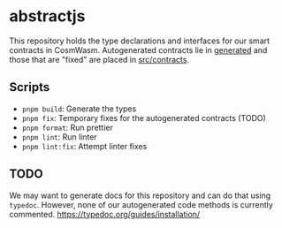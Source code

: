 # abstractjs
This repository holds the type declarations and interfaces for our smart contracts in CosmWasm.
Autogenerated contracts lie in [generated](generated) and those that are "fixed" are placed in [src/contracts](src/contracts).


## Scripts
- `pnpm build`: Generate the types
- `pnpm fix`: Temporary fixes for the autogenerated contracts (TODO)
- `pnpm format`: Run prettier
- `pnpm lint`: Run linter
- `pnpm lint:fix`: Attempt linter fixes

## TODO
We may want to generate docs for this repository and can do that using `typedoc`. However, none of our autogenerated code methods is currently commented.
https://typedoc.org/guides/installation/


